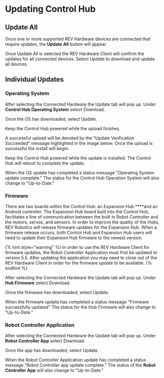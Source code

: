 # Updating Control Hub

## Update All

Once one or more supported REV Hardware devices are connected that require updates, the **Update All** button will appear.

Once Update All is selected the REV Hardware Client will confirm the updates for all connected devices. Select Update to download and update all devices.

## Individual Updates

### Operating System

After selecting the Connected Hardware the Update tab will pop up. Under **Control Hub Operating System** select Download.

Once the OS has downloaded, select Update.

Keep the Control Hub powered while the upload finishes.

A successful upload will be denoted by the "Update Verification Succeeded" message highlighted in the image below. Once the upload is successful the install will begin.

Keep the Control Hub powered while the update is installed. The Control Hub will reboot to complete the update.

When the OS update has completed a status message "Operating System update complete." The status for the Control Hub Operation System will also change to "Up-to-Date."

### Firmware

There are two boards within the Control Hub: an Expansion Hub \*\*\*\*and an Android controller. The Expansion Hub board built into the Control Hub, facilitates a line of communication between the built in Robot Controller and the motors, servos, and sensors. In order to improve the quality of the Hubs, REV Robotics will release firmware updates for the Expansion Hub. When a firmware release occurs, both Control Hub and Expansion Hub users will need to update their Expansion Hub firmware to the newest version.

{% hint style="warning" %}
In order to use the REV Hardware Client for firmware updates, the Robot Controller Application must first be updated to version 5.5. After updating the application you may need to close out of the REV Hardware Client in order for the firmware update to be available.
{% endhint %}

After selecting the Connected Hardware the Update tab will pop up. Under **Hub Firmware** select Download.

Once the firmware has downloaded, select Update.

When the firmware update has completed a status message "Firmware successfully updated" The status for the Hub Firmware will also change to "Up-to-Date."

### Robot Controller Application

After selecting the Connected Hardware the Update tab will pop up. Under **Robot Controller App** select Download.

Once the app has downloaded, select Update.

When the Robot Controller Application update has completed a status message "Robot Controller app update complete." The status of the **Robot Controller App** will also change to "Up-to-Date."

##
